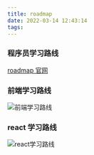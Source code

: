 ```yaml
---
title: roadmap
date: 2022-03-14 12:43:14
tags:
---
```


### 程序员学习路线

[roadmap 官网](https://roadmap.sh/)

### 前端学习路线

![前端学习路线](frontend.jpg)

### react 学习路线

![react学习路线](react.jpg)
